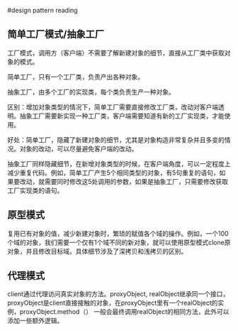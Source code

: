 #design pattern reading

## 简单工厂模式/抽象工厂
工厂模式，调用方（客户端）不需要了解新建对象的细节，直接从工厂类中获取对象的模式。

简单工厂，只有一个工厂类，负责产出各种对象。

抽象工厂，由多个工厂的实现类，每个类负责生产一种对象。

区别：增加对象类型的情况下，简单工厂需要直接修改工厂类，改动对客户端透明。抽象工厂需要新实现一种工厂类，客户端需要知道有新的工厂实现类，才能使用。

好处：简单工厂，隐藏了新建对象的细节，尤其是对象构造非常复杂并且多变的情况。对象的改动，可以尽量避免客户端的改动。

抽象工厂同样隐藏细节，在新增对象类型的时候，在客户端角度，可以一定程度上减少重复代码。例如，简单工厂产生5个相同类型的对象，有5句重复的语句，如果要改动，就需要同时修改这5处调用的参数，如果是抽象工厂，只需要修改获取工厂实现类的语句。

## 原型模式
复用已有对象的值，减少新建对象时，繁琐的赋值各个域的操作。例如，一个100个域的对象，我们需要一个仅有1个域不同的新对象，就可以使用原型模式clone原对象，并且修改目标域。具体细节涉及了深拷贝和浅拷贝的区别。

## 代理模式
client通过代理访问真实对象的方法。proxyObject, realObject继承同一个接口，proxyObject是client直接接触的对象，在proxyObject里有一个realObject的实例，proxyObject.method（） 一般会最终调用realObject的相同方法，此外可以添加一些额外逻辑。